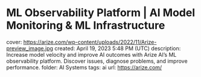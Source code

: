 # ML Observability Platform | AI Model Monitoring & ML Infrastructure

cover: https://arize.com/wp-content/uploads/2022/11/Arize-preview_image.jpg
created: April 19, 2023 5:48 PM (UTC)
description: Increase model velocity and improve AI outcomes with Arize AI’s ML observability platform. Discover issues, diagnose problems, and improve performance.
folder: AI Systems
tags: ai
url: https://arize.com/